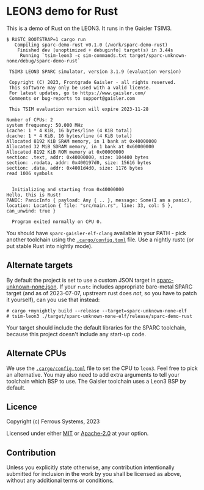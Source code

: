 # LEON3 demo for Rust

This is a demo of Rust on the LEON3. It runs in the Gaisler TSIM3.

```console
$ RUSTC_BOOTSTRAP=1 cargo run
   Compiling sparc-demo-rust v0.1.0 (/work/sparc-demo-rust)
    Finished dev [unoptimized + debuginfo] target(s) in 3.44s
     Running `tsim-leon3 -c sim-commands.txt target/sparc-unknown-none/debug/sparc-demo-rust`

 TSIM3 LEON3 SPARC simulator, version 3.1.9 (evaluation version)

 Copyright (C) 2023, Frontgrade Gaisler - all rights reserved.
 This software may only be used with a valid license.
 For latest updates, go to https://www.gaisler.com/
 Comments or bug-reports to support@gaisler.com

 This TSIM evaluation version will expire 2023-11-28

Number of CPUs: 2
system frequency: 50.000 MHz
icache: 1 * 4 KiB, 16 bytes/line (4 KiB total)
dcache: 1 * 4 KiB, 16 bytes/line (4 KiB total)
Allocated 8192 KiB SRAM memory, in 1 bank at 0x40000000
Allocated 32 MiB SDRAM memory, in 1 bank at 0x60000000
Allocated 8192 KiB ROM memory at 0x00000000
section: .text, addr: 0x40000000, size: 104400 bytes
section: .rodata, addr: 0x400197d0, size: 15616 bytes
section: .data, addr: 0x4001d4d0, size: 1176 bytes
read 1006 symbols


  Initializing and starting from 0x40000000
Hello, this is Rust!
PANIC: PanicInfo { payload: Any { .. }, message: Some(I am a panic), location: Location { file: "src/main.rs", line: 33, col: 5 }, can_unwind: true }

  Program exited normally on CPU 0.
```

You should have `sparc-gaisler-elf-clang` available in your PATH - pick another
toolchain using the [`.cargo/config.toml`](./.cargo/config.toml) file. Use a
nightly rustc (or put stable Rust into nightly mode).

## Alternate targets

By default the project is set to use a custom JSON target in
[sparc-unknown-none.json](./sparc-unknown-none.json). If your `rustc` includes
appropriate bare-metal SPARC target (and as of 2023-07-07, upstream rust does
*not*, so you have to patch it yourself), can you use that instead:

```console
# cargo +mynightly build --release --target=sparc-unknown-none-elf
# tsim-leon3 ./target/sparc-unknown-none-elf/release/sparc-demo-rust
```

Your target should include the default libraries for the SPARC toolchain,
because this project doesn't include any start-up code.

## Alternate CPUs

We use the [`.cargo/config.toml`](.cargo/config.toml) file to set the CPU to
`leon3`. Feel free to pick an alternative. You may also need to add extra
arguments to tell your toolchain which BSP to use. The Gaisler toolchain uses a
Leon3 BSP by default.

## Licence

Copyright (c) Ferrous Systems, 2023

Licensed under either [MIT](../LICENSE-MIT) or [Apache-2.0](../LICENSE-APACHE)
at your option.

## Contribution

Unless you explicitly state otherwise, any contribution intentionally submitted
for inclusion in the work by you shall be licensed as above, without any
additional terms or conditions.
